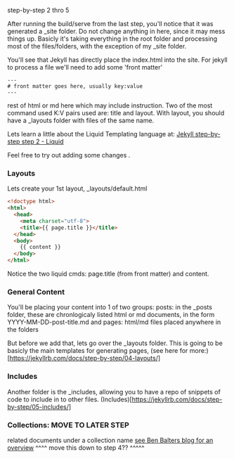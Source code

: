 step-by-step 2 thro 5



After running the build/serve from the last step, you'll notice that it was generated a _site folder.
Do not change anything in here, since it may mess things up.
Basicly it's taking everything in the root folder and processing most of the files/folders, with the exception of my _site folder.

You'll see that Jekyll has directly place the index.html into the site. For jekyll to process a file we'll need to add some 'front matter'
```
---
# front matter goes here, usually key:value 
---
```
rest of html or md here which may include instruction.
Two of the most command used K:V pairs used are: title and layout.
With layout, you should have a _layouts folder with files of the same name.

Lets learn a little about the Liquid Templating language at:
[Jekyll step-by-step step 2 - Liquid](https://jekyllrb.com/docs/step-by-step/02-liquid/)

Feel free to try out adding some changes .

### Layouts
Lets create your 1st layout, _layouts/default.html
```html
<!doctype html>
<html>
  <head>
    <meta charset="utf-8">
    <title>{{ page.title }}</title>
  </head>
  <body>
    {{ content }}
  </body>
</html>
```
Notice the two liquid cmds: page.title (from front matter) and content.

### General Content
You'll be placing your content into 1 of two groups:
posts: in the _posts folder, these are chronlogicaly listed html or md documents, in the form YYYY-MM-DD-post-title.md
and pages: html/md files placed anywhere in the folders

But before we add that, lets go over the _layouts folder.
This is going to be basicly the main templates for generating pages,
(see here for more:)[https://jekyllrb.com/docs/step-by-step/04-layouts/]

### Includes
Another folder is the _includes, allowing you to have a repo of snippets of code to include in to other files.
(Includes)[https://jekyllrb.com/docs/step-by-step/05-includes/]



### Collections: MOVE TO LATER STEP
related documents under a collection name
[see Ben Balters blog for an overview](https://ben.balter.com/2015/02/20/jekyll-collections/)
^^^^  move this  down to step 4??  ^^^^^

